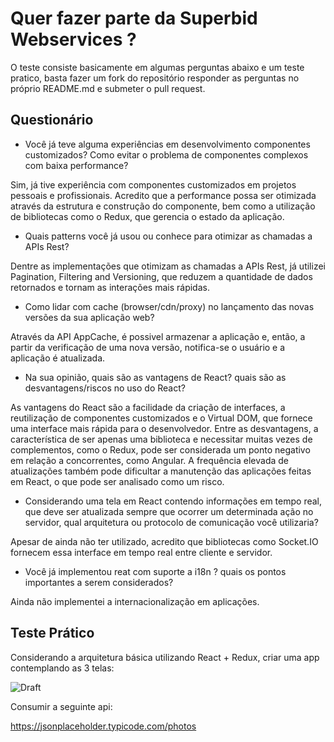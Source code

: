# Quer fazer parte da Superbid Webservices ?

O teste consiste basicamente em algumas perguntas abaixo e um teste pratico, basta fazer um fork do repositório responder as perguntas no próprio README.md e submeter o pull request.

## Questionário

* Você já teve alguma experiências em desenvolvimento componentes customizados? Como evitar o problema de componentes complexos com baixa performance?

Sim, já tive experiência com componentes customizados em projetos pessoais e profissionais. Acredito que a performance possa ser otimizada através da estrutura e construção do componente, bem como a utilização de bibliotecas como o Redux, que gerencia o estado da aplicação.

* Quais patterns você já usou ou conhece para otimizar as chamadas a APIs Rest?

Dentre as implementações que otimizam as chamadas a APIs Rest, já utilizei Pagination, Filtering and Versioning, que reduzem a quantidade de dados retornados e tornam as interações mais rápidas.

* Como lidar com cache (browser/cdn/proxy) no lançamento das novas versões da sua aplicação web?

Através da API AppCache, é possivel armazenar a aplicação e, então, a partir da verificação de uma nova versão, notifica-se o usuário e a aplicação é atualizada.

* Na sua opinião, quais são as vantagens de React? quais são as desvantagens/riscos no uso do React?

As vantagens do React são a facilidade da criação de interfaces, a reutilização de componentes customizados e o Virtual DOM, que fornece uma interface mais rápida para o desenvolvedor.
Entre as desvantagens, a característica de ser apenas uma biblioteca e necessitar muitas vezes de complementos, como o Redux, pode ser considerada um ponto negativo em relação a concorrentes, como Angular. A frequência elevada de atualizações também pode dificultar a manutenção das aplicações feitas em React, o que pode ser analisado como um risco.

* Considerando uma tela em React contendo informações em tempo real, que deve ser atualizada sempre que ocorrer um determinada ação no servidor, qual arquitetura ou protocolo de comunicação você utilizaria?

Apesar de ainda não ter utilizado, acredito que bibliotecas como Socket.IO fornecem essa interface em tempo real entre cliente e servidor.

* Você já implementou reat com suporte a i18n ? quais os pontos importantes a serem considerados?

Ainda não implementei a internacionalização em aplicações.

## Teste Prático 

Considerando a arquitetura básica utilizando React + Redux, criar uma app contemplando as 3 telas:

![Draft](./draft.png)

Consumir a seguinte api:

https://jsonplaceholder.typicode.com/photos

